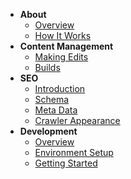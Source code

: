 - **About**
  - [Overview](README.md)
  - [How It Works](how-it-works.md)
- **Content Management**
  - [Making Edits](content-management/making-edits.md)
  - [Builds](content-management/builds.md)
- **SEO**
  - [Introduction](seo/introduction.md)
  - [Schema](seo/schema.md)
  - [Meta Data](seo/meta.md)
  - [Crawler Appearance](seo/crawlers.md)
- **Development**
  - [Overview](development/overview.md)
  - [Environment Setup](development/setup.md)
  - [Getting Started](development/getting-started.md)
  <!-- - [Partials & Components]()
  - [Pages]()
  - [SEO]()
  - [Deployments]()
  - [Launch Checklist]() -->

